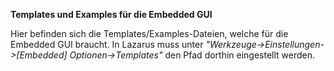 <b>Templates und Examples für die Embedded GUI</b>

Hier befinden sich die Templates/Examples-Dateien, welche für die Embedded GUI braucht.
In Lazarus muss unter <i>"Werkzeuge->Einstellungen->[Embedded] Optionen->Templates"</i> den Pfad dorthin eingestellt werden. 
